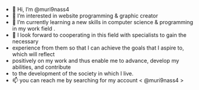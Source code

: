 - 👋 Hi, I’m @muri9nass4
- 👀 I’m interested in website programming & graphic creator
- 🌱 I’m currently learning a new skills in computer science & programming in my work field .
- 💞️ I look forward to cooperating in this field with specialists to gain the necessary
-  experience from them so that I can achieve the goals that I aspire to, which will reflect
-   positively on my work and thus enable me to advance, develop my abilities, and contribute
-    to the development of the society in which I live.
- 📫 you can reach me by searching for my account < @muri9nass4 >
  
<!---
muri9nass4/muri9nass4 is a ✨ special ✨ repository because its `README.md` (this file) appears on your GitHub profile.
You can click the Preview link to take a look at your changes.
--->
